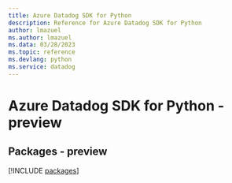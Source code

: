 ```yaml
---
title: Azure Datadog SDK for Python
description: Reference for Azure Datadog SDK for Python
author: lmazuel
ms.author: lmazuel
ms.data: 03/28/2023
ms.topic: reference
ms.devlang: python
ms.service: datadog
---
```

# Azure Datadog SDK for Python - preview
## Packages - preview
[!INCLUDE [packages](datadog-index.md)]